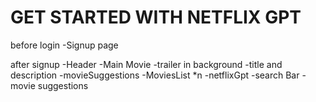 # GET STARTED WITH NETFLIX GPT 
before login
-Signup page 

after signup
    -Header
    -Main Movie
        -trailer in background
        -title and description
        -movieSuggestions
        -MoviesList *n
    -netflixGpt
        -search Bar
        -movie suggestions